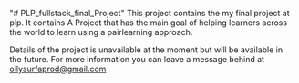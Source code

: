 "# PLP_fullstack_final_Project" 
This project contains the my final project at plp. It contains A Project that has the main goal of helping learners across the world to learn using a pairlearning approach. 

Details of the project is unavailable at the moment but will be available in the future. For more information
you can leave a message behind at ollysurfaprod@gmail.com